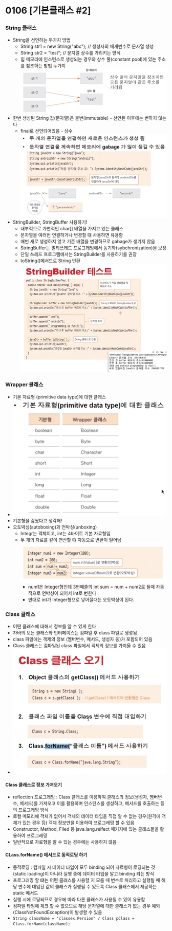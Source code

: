 # 0106 [기본클래스 #2]

### String 클래스

- String을 선언하는 두가지 방법
    - String str1 = new String("abc"); // 생성자의 매개변수로 문자열 생성
    - String str2 = "test"; // 문자열 상수를 가리키는 방식
    - 힙 메모리에 인스턴스로 생성되는 경우와 상수 풀(constant pool)에 있는 주소를 참조하는 방법 두가지
      ![img_2.png](img_2.png)
- 한번 생성된 String 값(문자열)은 불변(immutable) - 선언된 이후에는 변하지 않는다
    - final로 선언되어있음 - 상수
      ![img_3.png](img_3.png)
- StringBuilder, StringBuffer 사용하기!
    - 내부적으로 가변적인 char[] 배열을 가지고 있는 클래스
    - 문자열을 여러번 연결하거나 변경할 떄 사용하면 유용함
    - 매번 새로 생성하지 않고 기존 배열을 변경하므로 gabage가 생기지 않음
    - StringBuffer는 멀티쓰레드 프로그래밍에서 동기화(sybchronization)을 보장
    - 단일 쓰레드 프로그램에서는 StringBuilder를 사용하기를 권장
    - toString()메서드로 String 반환
      ![img_4.png](img_4.png)

### Wrapper 클래스

- 기본 자료형 (primitive data type)에 대한 클래스
- ![img_5.png](img_5.png)
- 기본형을 감쌌다고 생각해!
- 오토박싱(autoboxing)과 언박싱(unboxing)
    - Integr는 객체이고, int는 4바이트 기본 자료형임
    - 두 개의 자료를 같이 연산할 떄 자동으로 변환이 일어남
      ![img_6.png](img_6.png)
        - num1은 Integer형인데 3번째줄의 int sum = num + num2로 될때 자동적으로 언박싱이 되어서 int로 변한다
        - 반대로 int가 Integer형으로 넣어질때는 오토박싱이 된다.

### Class 클래스

- 어떤 클래스에 대해서 정보를 알 수 있게 한다
- 자바의 모든 클래스와 인터페이스는 컴파일 후 class 파일로 생성됨
- class 파일에는 객제의 정보 (멤버변수, 메서드, 생성자 등)가 포함되어 있음
- Class 클래스는 컴파일된 class 파일에서 객체의 정보를 가져올 수 있음
- ![img_7.png](img_7.png)

#### Class 클래스로 정보 가져오기

- reflection 프로그래밍 : Class 클래스를 이용하여 클래스의 정보(생성자, 멤버변수, 메서드)를 가져오고 이를 활용하며 인스턴스를 생성하고, 메서드를 호출하는 등의 프로그래밍 방식
- 로컬 메모리에 객체가 없어서 객체의 데이터 타입을 직접 알 수 없는 경우(원격에 객체가 있는 경우 등) 객체 정보만을 이용하여 프로그래밍 할 수 있음
- Constructor, Method, Filed 등 java.lang.relfect 패키지에 있는 클래스들을 활용하여 프로그래밍
- 일반적으로 자료형을 알 수 있는 경우에는 사용하지 않음

#### CLass.forName() 메서드로 동적로딩 하기

- 동적로딩 : 컴파일 시 데이터 타입이 모두 binding 되어 자료형이 로딩되는 것 (static loading)이 아니라 실행 중에 데이터 타입을 알고 binding 되는 방식
- 프로그래밍 할 떄는 어떤 클래스를 사용할 지 모를 때 변수로 처리하고 실행될 때 해당 변수에 대입된 값의 클래스가 실행될 수 있도록 Class 클래스에서 제공하는 static 메서드
- 실행 시에 로딩되므로 경우에 따라 다른 클래스가 사용될 수 있어 유용함
- 컴파일 타임에 체크 할 수 없으므로 해당 문자열에 대한 클래스가 없는 경우 예외 (ClassNotFoundException)이 발생할 수 있음
- `String className = "classex.Persion" / Class pClass = Class.forName(className);`